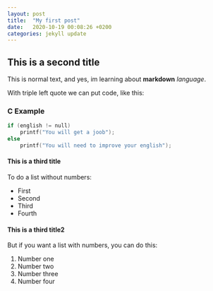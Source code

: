 ```yaml
---
layout: post
title:  "My first post"
date:   2020-10-19 00:08:26 +0200
categories: jekyll update
---
```


## This is a second title

This is normal text, and yes, im learning about **markdown** *language*.

With triple left quote we can put code, like this:

### C Example

``` c
if (english != null)
    printf("You will get a joob");
else
    printf("You will need to improve your english");
```

#### This is a third title

To do a list without numbers:

- First
- Second
- Third
- Fourth

#### This is a third title2

But if you want a list with numbers, you can do this:

1. Number one
2. Number two
3. Number three
4. Number four

